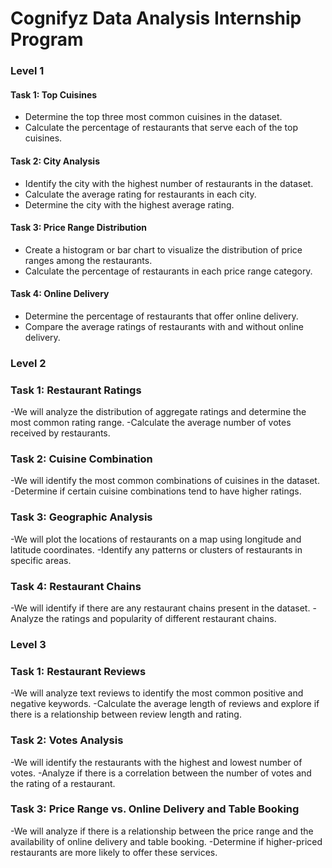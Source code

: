 # Cognifyz Data Analysis Internship Program

### Level 1

#### Task 1: Top Cuisines

- Determine the top three most common cuisines in the dataset.
- Calculate the percentage of restaurants that serve each of the top cuisines.

#### Task 2: City Analysis

- Identify the city with the highest number of restaurants in the dataset.
- Calculate the average rating for restaurants in each city.
- Determine the city with the highest average rating.

#### Task 3: Price Range Distribution

- Create a histogram or bar chart to visualize the distribution of price ranges among the restaurants.
- Calculate the percentage of restaurants in each price range category.

#### Task 4: Online Delivery

- Determine the percentage of restaurants that offer online delivery.
- Compare the average ratings of restaurants with and without online delivery.

### Level 2

### Task 1: Restaurant Ratings

-We will analyze the distribution of aggregate ratings and determine the most common rating range.
-Calculate the average number of votes received by restaurants.

### Task 2: Cuisine Combination

-We will identify the most common combinations of cuisines in the dataset.
-Determine if certain cuisine combinations tend to have higher ratings.

### Task 3: Geographic Analysis

-We will plot the locations of restaurants on a map using longitude and latitude coordinates.
-Identify any patterns or clusters of restaurants in specific areas.

### Task 4: Restaurant Chains

-We will identify if there are any restaurant chains present in the dataset.
-Analyze the ratings and popularity of different restaurant chains.

### Level 3

### Task 1: Restaurant Reviews

-We will analyze text reviews to identify the most common positive and negative keywords.
-Calculate the average length of reviews and explore if there is a relationship between review length and rating.

### Task 2: Votes Analysis

-We will identify the restaurants with the highest and lowest number of votes.
-Analyze if there is a correlation between the number of votes and the rating of a restaurant.

### Task 3: Price Range vs. Online Delivery and Table Booking

-We will analyze if there is a relationship between the price range and the availability of online delivery and table booking.
-Determine if higher-priced restaurants are more likely to offer these services.

